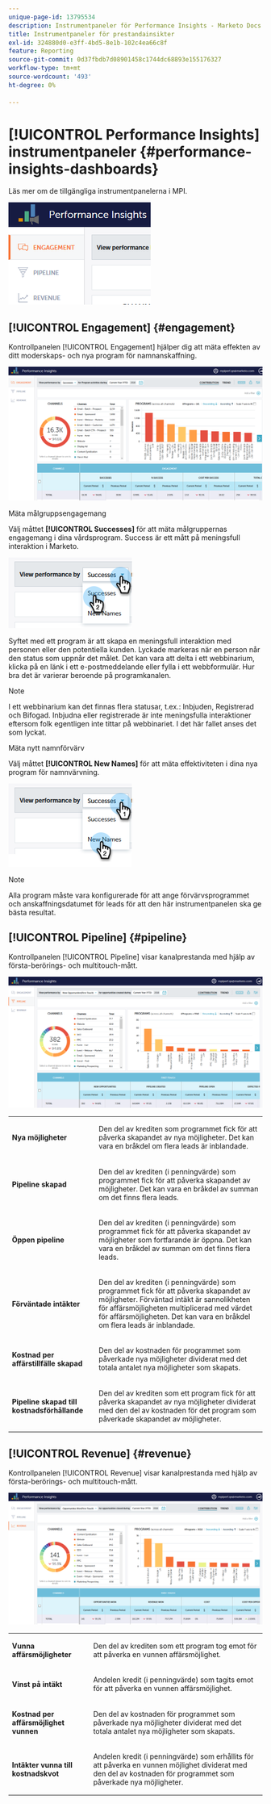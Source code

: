 ```yaml
---
unique-page-id: 13795534
description: Instrumentpaneler för Performance Insights - Marketo Docs - produktdokumentation
title: Instrumentpaneler för prestandainsikter
exl-id: 324880d0-e3ff-4bd5-8e1b-102c4ea66c8f
feature: Reporting
source-git-commit: 0d37fbdb7d08901458c1744dc68893e155176327
workflow-type: tm+mt
source-wordcount: '493'
ht-degree: 0%

---
```


# [!UICONTROL Performance Insights] instrumentpaneler {#performance-insights-dashboards}

Läs mer om de tillgängliga instrumentpanelerna i MPI.

![](assets/1-4.png)

## [!UICONTROL Engagement] {#engagement}

Kontrollpanelen [!UICONTROL Engagement] hjälper dig att mäta effekten av ditt moderskaps- och nya program för namnanskaffning.

![](assets/two-3.png)

Mäta målgruppsengagemang

Välj måttet **[!UICONTROL Successes]** för att mäta målgruppernas engagemang i dina vårdsprogram. Success är ett mått på meningsfull interaktion i Marketo.

![](assets/3-4.png)

Syftet med ett program är att skapa en meningsfull interaktion med personen eller den potentiella kunden. Lyckade markeras när en person når den status som uppnår det målet. Det kan vara att delta i ett webbinarium, klicka på en länk i ett e-postmeddelande eller fylla i ett webbformulär. Hur bra det är varierar beroende på programkanalen.

>[!NOTE]
>
>I ett webbinarium kan det finnas flera statusar, t.ex.: Inbjuden, Registrerad och Bifogad. Inbjudna eller registrerade är inte meningsfulla interaktioner eftersom folk egentligen inte tittar på webbinariet. I det här fallet anses det som lyckat.

Mäta nytt namnförvärv

Välj måttet **[!UICONTROL New Names]** för att mäta effektiviteten i dina nya program för namnvärvning.

![](assets/4-3.png)

>[!NOTE]
>
>Alla program måste vara konfigurerade för att ange förvärvsprogrammet och anskaffningsdatumet för leads för att den här instrumentpanelen ska ge bästa resultat.

## [!UICONTROL Pipeline] {#pipeline}

Kontrollpanelen [!UICONTROL Pipeline] visar kanalprestanda med hjälp av första-berörings- och multitouch-mått.

![](assets/five-1.png)

<table> 
 <tbody> 
  <tr> 
   <td><p><strong><span class="uicontrol">Nya möjligheter</span></strong></p></td> 
   <td><p>Den del av krediten som programmet fick för att påverka skapandet av nya möjligheter. Det kan vara en bråkdel om flera leads är inblandade.</p></td> 
  </tr> 
  <tr> 
   <td><p><strong><span class="uicontrol">Pipeline skapad</span></strong></p></td> 
   <td><p>Den del av krediten (i penningvärde) som programmet fick för att påverka skapandet av möjligheter. Det kan vara en bråkdel av summan om det finns flera leads.</p></td> 
  </tr> 
  <tr> 
   <td><p><strong><span class="uicontrol">Öppen pipeline</span></strong></p></td> 
   <td><p>Den del av krediten (i penningvärde) som programmet fick för att påverka skapandet av möjligheter som fortfarande är öppna. Det kan vara en bråkdel av summan om det finns flera leads.</p></td> 
  </tr> 
  <tr> 
   <td><p><strong><span class="uicontrol">Förväntade intäkter</span></strong></p></td> 
   <td><p>Den del av krediten (i penningvärde) som programmet fick för att påverka skapandet av möjligheter. Förväntad intäkt är sannolikheten för affärsmöjligheten multiplicerad med värdet för affärsmöjligheten. Det kan vara en bråkdel om flera leads är inblandade.</p></td> 
  </tr> 
  <tr> 
   <td><p><strong><span class="uicontrol">Kostnad per affärstillfälle skapad</span></strong></p></td> 
   <td><p>Den del av kostnaden för programmet som påverkade nya möjligheter dividerat med det totala antalet nya möjligheter som skapats.</p></td> 
  </tr> 
  <tr> 
   <td><p><strong><span class="uicontrol">Pipeline skapad till kostnadsförhållande</span></strong></p></td> 
   <td><p>Den del av krediten som ett program fick för att påverka skapandet av nya möjligheter dividerat med den del av kostnaden för det program som påverkade skapandet av möjligheter.</p></td> 
  </tr> 
 </tbody> 
</table>

## [!UICONTROL Revenue] {#revenue}

Kontrollpanelen [!UICONTROL Revenue] visar kanalprestanda med hjälp av första-berörings- och multitouch-mått.

![](assets/six-1.png)

<table> 
 <tbody> 
  <tr> 
   <td><p><strong><span class="uicontrol">Vunna affärsmöjligheter</span></strong></p></td> 
   <td><p>Den del av krediten som ett program tog emot för att påverka en vunnen affärsmöjlighet.</p></td> 
  </tr> 
  <tr> 
   <td><p><strong><span class="uicontrol">Vinst på intäkt</span></strong></p></td> 
   <td><p>Andelen kredit (i penningvärde) som tagits emot för att påverka en vunnen affärsmöjlighet.</p></td> 
  </tr> 
  <tr> 
   <td><p><strong><span class="uicontrol">Kostnad per affärsmöjlighet vunnen</span></strong></p></td> 
   <td><p>Den del av kostnaden för programmet som påverkade nya möjligheter dividerat med det totala antalet nya möjligheter som skapats.</p></td> 
  </tr> 
  <tr> 
   <td><p><strong><span class="uicontrol">Intäkter vunna till kostnadskvot</span></strong></p></td> 
   <td><p>Andelen kredit (i penningvärde) som erhållits för att påverka en vunnen möjlighet dividerat med den del av kostnaden för programmet som påverkade nya möjligheter.</p></td> 
  </tr> 
 </tbody> 
</table>
